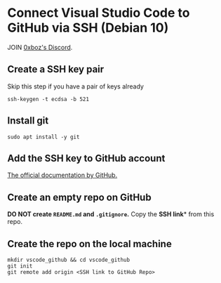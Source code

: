 # Connect Visual Studio Code to GitHub via SSH (Debian 10)

JOIN [0xboz's Discord](https://discord.gg/JHt7UQu).

## Create a SSH key pair

Skip this step if you have a pair of keys already

```shell
ssh-keygen -t ecdsa -b 521
```

## Install git

```shell
sudo apt install -y git
```

## Add the SSH key to GitHub account

[The official documentation by GitHub.](https://help.github.com/en/github/authenticating-to-github/adding-a-new-ssh-key-to-your-github-account)

## Create an empty repo on GitHub

**DO NOT create `README.md` and `.gitignore`.**
Copy the **SSH link*** from this repo.

## Create the repo on the local machine

```shell
mkdir vscode_github && cd vscode_github
git init
git remote add origin <SSH link to GitHub Repo>
```
